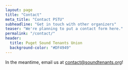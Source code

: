 ```yaml
---
layout: page
title: "Contact"
meta_title: "Contact PSTU"
subheadline: "Get in touch with other organizers"
teaser: "We're planning to put a contact form here."
permalink: "/contact/"
header:
  title: Puget Sound Tenants Union
  background-color: "#DF4949"
---
```


 In the meantime, email us at
[contact@soundtenants.org](mailto:contact@soundtenants.org)!
